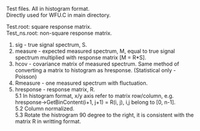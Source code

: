 Test files. All in histogram format.  
Directly used for WFU.C in main directory.  


Test.root: square response matrix.  
Test\_ns.root: non-square response matrix.


1. sig - true signal spectrum, S.
2. measure - expected measured spectrum, M, equal to true signal spectrum multiplied with response matrix [M = R*S].
3. hcov - covariance matrix of measured spectrum. Same method of converting a matrix to histogram as hresponse. (Statistical only - Poisson)
4. Rmeasure - one measured spectrum with fluctuation.
5. hresponse - response matrix, R.   
    5.1 In histogram format, x/y axis refer to matrix row/column, e.g. hresponse->GetBinContent(i+1, j+1) = R(i, j), i,j belong to [0, n-1].  
    5.2 Column normalized.  
    5.3 Rotate the histrogram 90 degree to the right, it is consistent with the matrix R in writting format.   
